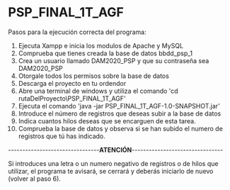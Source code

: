 # PSP_FINAL_1T_AGF

Pasos para la ejecución correcta del programa:
1) Ejecuta Xampp e inicia los modulos de Apache y MySQL
2) Comprueba que tienes creada la base de datos bbdd_psp_1
3) Crea un usuario llamado DAM2020_PSP y que su contraseña sea DAM2020_PSP
4) Otorgale todos los permisos sobre la base de datos
5) Descarga el proyecto en tu ordendor
6) Abre una terminal de windows y utiliza el comando 'cd rutaDelProyecto\PSP_FINAL_1T_AGF'
7) Ejecuta el comando 'java -jar PSP_FINAL_1T_AGF-1.0-SNAPSHOT.jar'
8) Introduce el número de registros que deseas subir a la base de datos
9) Indica cuantos hilos deseas que se encarguen de esta tarea.
10) Comprueba la base de datos y observa si se han subido el numero de registros que tú has indicado.

--------------------------------**ATENCIÓN**--------------------------------

Si introduces una letra o un numero negativo de registros o de hilos que utilizar, el programa te avisará, se cerrará y deberás iniciarlo de nuevo (volver al paso 6).

